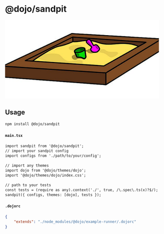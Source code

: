# @dojo/sandpit

![Alt text](/sandpit.jpg?raw=true "sandpit")

## Usage

```bash
npm install @dojo/sandpit
```


#### **`main.tsx`**
```tsx
import sandpit from '@dojo/sandpit';
// import your sandpit config
import configs from './path/to/your/config';

// import any themes
import dojo from '@dojo/themes/dojo';
import '@dojo/themes/dojo/index.css';

// path to your tests
const tests = (require as any).context('./', true, /\.spec\.ts(x)?$/);
sandpit({ configs, themes: [dojo], tests });
```

#### **`.dojorc`**
```json
{
	"extends": "./node_modules/@dojo/example-runner/.dojorc"
}
```
